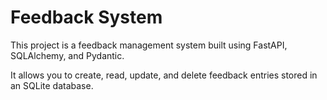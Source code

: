 # Feedback System

This project is a feedback management system built using FastAPI, SQLAlchemy, and Pydantic.

It allows you to create, read, update, and delete feedback entries stored in an SQLite database.
